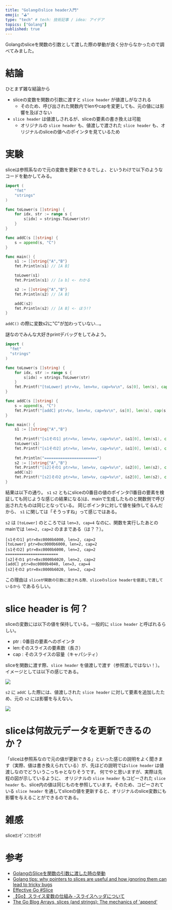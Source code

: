 ```yaml
---
title: "Golangのslice header入門"
emoji: "⛳"
type: "tech" # tech: 技術記事 / idea: アイデア
topics: ["Golang"]
published: true
---
```


Golangのsliceを関数の引数として渡した際の挙動が良く分からなかったので調べてみました。

# 結論
ひとまず雑な結論から

- sliceの変数を関数の引数に渡すと `slice header` が値渡しがなされる
    - そのため、呼び出された関数内でlenやcapを変更しても、元の値には影響を及ぼさない
- `slice header` は値渡しされるが、sliceの要素の書き換えは可能
    - オリジナルの `slice header` も、値渡しで渡された `slice header` も、オリジナルのsliceの値へのポインタを見ているため

# 実験
sliceは参照系なので元の変数を更新できるでしょ、というわけで以下のようなコードを動かしてみる。

```go
import (
    "fmt"
    "strings"
)

func toLower(s []string) {
    for idx, str := range s {
        s[idx] = strings.ToLower(str)
    }
}

func addC(s []string) {
    s = append(s, "C")
}

func main() {
    s1 := []string{"A","B"}
    fmt.Println(s1) // [A B]

    toLower(s1)
    fmt.Println(s1) // [a b] <- わかる

    s2 := []string{"A","B"}
    fmt.Println(s2) // [A B]

    addC(s2)
    fmt.Println(s2) // [A B] <- ほう!?
}
```

`addC()` の際に変数s2に"C"が加わっていない...。

謎なのでみんな大好きprintデバッグをしてみよう。

```go
import (
  "fmt"
  "strings"
)

func toLower(s []string) {
    for idx, str := range s {
        s[idx] = strings.ToLower(str)
    }
    fmt.Printf("[toLower] ptr=%v, len=%v, cap=%v\n", &s[0], len(s), cap(s))
}

func addC(s []string) {
    s = append(s, "C")
    fmt.Printf("[addC] ptr=%v, len=%v, cap=%v\n", &s[0], len(s), cap(s))
}

func main() {
    s1 := []string{"A","B"}
    
    fmt.Printf("[s1その1] ptr=%v, len=%v, cap=%v\n", &s1[0], len(s1), cap(s1))
    toLower(s1)
    fmt.Printf("[s1その2] ptr=%v, len=%v, cap=%v\n", &s1[0], len(s1), cap(s1))
    
    fmt.Println("=======================")
    s2 := []string{"A","B"}
    fmt.Printf("[s2]その1 ptr=%v, len=%v, cap=%v\n", &s2[0], len(s2), cap(s2))
    addC(s2)
    fmt.Printf("[s2]その2 ptr=%v, len=%v, cap=%v\n", &s2[0], len(s2), cap(s2))
}
```

結果は以下の通り。
`s1` `s2` ともにsliceの0番目の値のポインタ(1番目の要素を検証しても同じような感じの結果になる)は、mainで生成したものと関数側で呼び出されたものは同じとなっている。
同じポインタに対して値を操作してるんだから、 `s1` に関しては「そうっすね」って感じではある。

`s2` は `[toLower]` のところでは `len=3, cap=4` なのに、関数を実行したあとのmainでは `len=2, cap=2` のままである（は？？）。

```
[s1その1] ptr=0xc0000b6000, len=2, cap=2
[toLower] ptr=0xc0000b6000, len=2, cap=2
[s1その2] ptr=0xc0000b6000, len=2, cap=2
=======================
[s2]その1 ptr=0xc0000b6020, len=2, cap=2
[addC] ptr=0xc0000b4040, len=3, cap=4
[s2]その2 ptr=0xc0000b6020, len=2, cap=2
```

この理由は `sliceが関数の引数に渡される際、sliceのslice headerを値渡しで渡しているから` であるらしい。

# slice header is 何？
sliceの変数には以下の値を保持している。一般的に `slice header` と呼ばれるらしい。

- ptr : 0番目の要素へのポインタ
- len:そのスライスの要素数（長さ）
- cap : そのスライスの容量（キャパシティ）

sliceを関数に渡す際、`slice header` を値渡しで渡す（参照渡しではない！）。イメージとしては以下の感じである。

![](https://storage.googleapis.com/zenn-user-upload/2k11y10zz1ntjdorslbiblk7xiut)

`s2` に `addC` した際には、値渡しされた `slice header` に対して要素を追加したため、元の `s2` には影響を与えない。

![](https://storage.googleapis.com/zenn-user-upload/lh359di4m9p6pa91c3s2am76f97p)

# sliceは何故元データを更新できるのか？
「sliceは参照系なので元の値が更新できる」といった感じの説明をよく聞きます（実際、値は書き換えられている）が、先ほどの説明では`slice header` は値渡しなのでどういうこっちゃとなりそうです。
何でやと思いますが、実際は先程の図が示しているように、 オリジナルの `slice header` もコピーされた `slice header` も、slice内の値は同じものを参照しています。そのため、コピーされている `slice header` を通してsliceの値を更新すると、オリジナルのslice変数にも影響を与えることができるのである。

# 雑感
sliceｶﾝｾﾞﾝﾆﾘｶｲｼﾀ!

# 参考
- [GolangのSliceを関数の引数に渡した時の挙動](https://christina04.hatenablog.com/entry/2017/09/26/190000)
- [Golang tips: why pointers to slices are useful and how ignoring them can lead to tricky bugs](https://medium.com/swlh/golang-tips-why-pointers-to-slices-are-useful-and-how-ignoring-them-can-lead-to-tricky-bugs-cac90f72e77b)
- [Effective Go #Slice](https://golang.org/doc/effective_go#slices)
- [【Go】スライス変数の仕組み -スライスヘッダについて](https://www.ohitori.fun/entry/how-slice-variables-work-about-slice-header)
- [The Go Blog Arrays, slices (and strings): The mechanics of 'append'](https://blog.golang.org/slices)